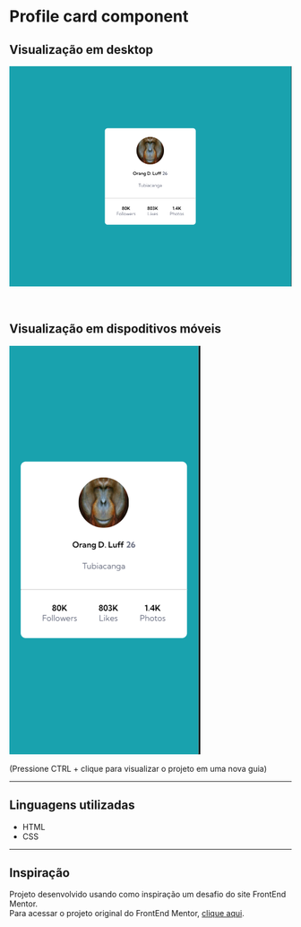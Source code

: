 # Profile card component

## Visualização em desktop
[<img src="./src/design/desktop.png">](https://duardohenrique.github.io/profile-card-component/)

<br>

## Visualização em dispoditivos móveis
[<img src="./src/design/mobile.png">](https://duardohenrique.github.io/profile-card-component/)

(Pressione CTRL + clique para visualizar o projeto em uma nova guia)

<hr>

## Linguagens utilizadas
- HTML
- CSS

<hr>

## Inspiração
Projeto desenvolvido usando como inspiração um desafio do site FrontEnd Mentor.
<br>
Para acessar o projeto original do FrontEnd Mentor, <a href="https://www.frontendmentor.io/challenges/profile-card-component-cfArpWshJ" target="_blank">clique aqui</a>.